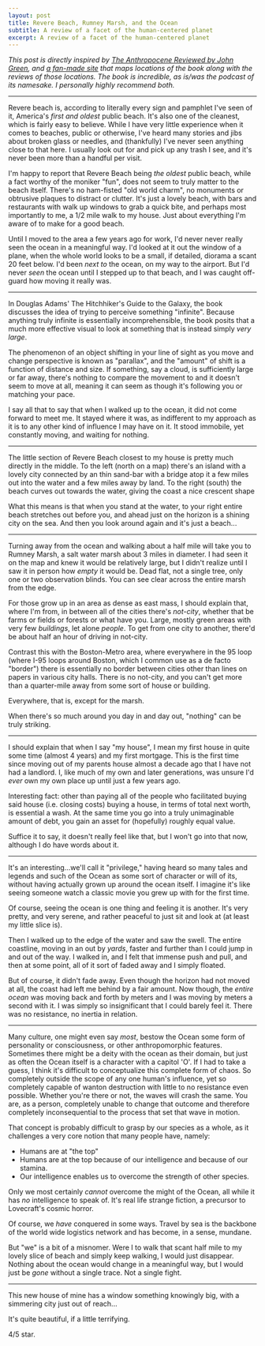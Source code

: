 ```yaml
---
layout: post 
title: Revere Beach, Rumney Marsh, and the Ocean
subtitle: A review of a facet of the human-centered planet
excerpt: A review of a facet of the human-centered planet
--- 
```


*This post is directly inspired by [The Anthropocene Reviewed by John Green](https://www.amazon.com/Anthropocene-Reviewed-Signed-John-Green), and [a fan-made site](https://theanthropocenereviewed.com/) that maps locations of the book along with the reviews of those locations. The book is incredible, as is/was the podcast of its namesake. I personally highly recommend both.* 

---

Revere beach is, according to literally every sign and pamphlet I've seen
of it, America's *first and oldest* public beach. It's also one of the
cleanest, which is fairly easy to believe. While I have very little
experience when it comes to beaches, public or otherwise, I've heard
many stories and jibs about broken glass or needles, and (thankfully) I've
never seen anything close to that here. I usually look out for and pick up
any trash I see, and it's never been more than a handful per visit.

I'm happy to report that Revere Beach being *the oldest* public beach,
while a fact worthy of the moniker "fun", does not seem to truly matter to
the beach itself. There's no ham-fisted "old world charm", no monuments or
obtrusive plaques to distract or clutter. It's just a lovely beach, with
bars and restaurants with walk up windows to grab a quick bite, and
perhaps most importantly to me, a 1/2 mile walk to my house. Just about
everything I'm aware of to make for a good beach.

Until I moved to the area a few years ago for work, I'd never never really
seen the ocean in a meaningful way. I'd looked at it out the window of
a plane, when the whole world looks to be a small, if detailed, diorama
a scant 20 feet below. I'd been *next to* the ocean, on my way to the
airport. But I'd never *seen* the ocean until I stepped up to that beach,
and I was caught off-guard how moving it really was.

---

In Douglas Adams' The Hitchhiker's Guide to the Galaxy, the book discusses
the idea of trying to perceive something "infinite". Because anything
truly infinite is essentially incomprehensible, the book posits that
a much more effective visual to look at something that is instead simply
*very large*.

The phenomenon of an object shifting in your line of sight as you move and
change perspective is known as "parallax", and the "amount" of shift is
a function of distance and size. If something, say a cloud, is
sufficiently large or far away, there's nothing to compare the movement
to and it doesn't seem to move at all, meaning it can seem as though it's
following you or matching your pace.

I say all that to say that when I walked up to the ocean, it did not come
forward to meet me. It stayed where it was, as indifferent to my approach
as it is to any other kind of influence I may have on it. It stood
immobile, yet constantly moving, and waiting for nothing.

---

The little section of Revere Beach closest to my house is pretty much
directly in the middle. To the left (north on a map) there's an island
with a lovely city connected by an thin sand-bar with a bridge atop it
a few miles out into the water and a few miles away by land. To the
right (south) the beach curves out towards the water, giving the coast
a nice crescent shape 

What this means is that when you stand at the water, to your right entire
beach stretches out before you, and ahead just on the horizon is a shining
city on the sea. And then you look around again and it's just a beach...

---

Turning away from the ocean and walking about a half mile will take you to
Rumney Marsh, a salt water marsh about 3 miles in diameter. I had seen it
on the map and knew it would be relatively large, but I didn't realize
until I saw it in person how *empty* it would be. Dead flat, not
a single tree, only one or two observation blinds. You can see clear
across the entire marsh from the edge.

For those grow up in an area as dense as east mass, I should explain that,
where I'm from, in between all of the cities there's *not-city*, whether
that be farms or fields or forests or what have you. Large, mostly green
areas with very few *buildings*, let alone *people*. To get from one city
to another, there'd be about half an hour of driving in not-city.

Contrast this with the Boston-Metro area, where everywhere in the 95 loop
(where I-95 loops around Boston, which I common use as a de facto
"border") there is essentially no border between cities other than lines
on papers in various city halls. There is no not-city, and you can't get
more than a quarter-mile away from some sort of house or building.

Everywhere, that is, except for the marsh.

When there's so much around you day in and day out, "nothing" can be truly
striking.

---

I should explain that when I say "my house", I mean my first house in
quite some time (almost 4 years) and my first mortgage. This is the first
time since moving out of my parents house almost a decade ago that I have
not had a landlord. I, like much of my own and later generations, was
unsure I'd *ever* own my own place up until just a few years ago.

Interesting fact: other than paying all of the people who facilitated
buying said house (i.e. closing costs) buying a house, in terms of total
next worth, is essential a wash. At the same time you go into a truly
unimaginable amount of debt, you gain an asset for (hopefully) roughly
equal value.

Suffice it to say, it doesn't really feel like that, but I won't go into
that now, although I do have words about it.

---

It's an interesting...we'll call it "privilege," having heard so many
tales and legends and such of the Ocean as some sort of character or will
of its, without having actually grown up around the ocean itself.
I imagine it's like seeing someone watch a classic movie you grew up with
for the first time.

Of course, seeing the ocean is one thing and feeling it is another. It's
very pretty, and very serene, and rather peaceful to just sit and look at
(at least my little slice is).

Then I walked up to the edge of the water and saw the swell. The entire
coastline, moving in an out by *yards*, faster and further than I could
jump in and out of the way. I walked in, and I felt that immense push and
pull, and then at some point, all of it sort of faded away and I simply
floated.

But of course, it didn't fade away. Even though the horizon had not moved
at all, the coast had left me behind by a fair amount. Now though, the
*entire ocean* was moving back and forth by meters and I was moving by
meters a second with it. I was simply so insignificant that I could barely
feel it. There was no resistance, no inertia in relation.

---

Many culture, one might even say *most*, bestow the Ocean some form of
personality or consciousness, or other anthropomorphic features. Sometimes
there might be a deity with the ocean as their domain, but just as often
the Ocean itself is a character with a capitol 'O'. If I had to take
a guess, I think it's difficult to conceptualize this complete form of
chaos. So completely outside the scope of any one human's influence, yet
so completely capable of wanton destruction with little to no resistance
even possible. Whether you're there or not, the waves will crash the same.
You are, as a person, completely unable to change that outcome and
therefore completely inconsequential to the process that set that wave in
motion.

That concept is probably difficult to grasp by our species as a whole, as
it challenges a very core notion that many people have, namely:

 - Humans are at "the top" 
 - Humans are at the top because of our intelligence and because of our
 stamina.
 - Our intelligence enables us to overcome the strength of other species.

Only we most certainly *cannot* overcome the might of the Ocean, all while
it has *no* intelligence to speak of. It's real life strange fiction,
a precursor to Lovecraft's cosmic horror.

Of course, we *have* conquered in some ways. Travel by sea is the backbone
of the world wide logistics network and has become, in a sense, mundane.

But "we" is a bit of a misnomer. Were I to walk that scant half mile to my
lovely slice of beach and simply keep walking, I would just disappear.
Nothing about the ocean would change in a meaningful way, but I would just
be *gone* without a single trace. Not a single fight.

---

This new house of mine has a window something knowingly big, with
a simmering city just out of reach...

It's quite beautiful, if a little terrifying.

4/5 star.
